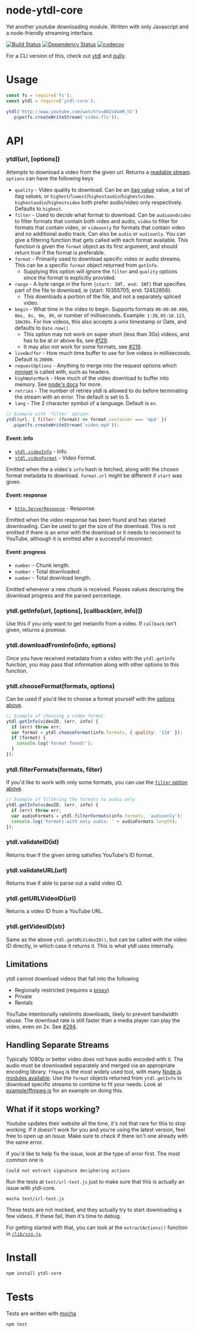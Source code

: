 # node-ytdl-core

Yet another youtube downloading module. Written with only Javascript and a node-friendly streaming interface.

[![Build Status](https://secure.travis-ci.org/fent/node-ytdl-core.svg)](http://travis-ci.org/fent/node-ytdl-core)
[![Dependency Status](https://david-dm.org/fent/node-ytdl-core.svg)](https://david-dm.org/fent/node-ytdl-core)
[![codecov](https://codecov.io/gh/fent/node-ytdl-core/branch/master/graph/badge.svg)](https://codecov.io/gh/fent/node-ytdl-core)

For a CLI version of this, check out [ytdl](https://github.com/fent/node-ytdl) and [pully](https://github.com/JimmyBoh/pully).

# Usage

```js
const fs = require('fs');
const ytdl = require('ytdl-core');

ytdl('http://www.youtube.com/watch?v=A02s8omM_hI')
  .pipe(fs.createWriteStream('video.flv'));
```


# API
### ytdl(url, [options])

Attempts to download a video from the given url. Returns a [readable stream](https://nodejs.org/api/stream.html#stream_class_stream_readable). `options` can have the following keys

* `quality` - Video quality to download. Can be an [itag value](http://en.wikipedia.org/wiki/YouTube#Quality_and_formats) value, a list of itag values, or `highest`/`lowest`/`highestaudio`/`highestvideo`. `highestaudio`/`highestvideo` both prefer audio/video only respectively. Defaults to `highest`.
* `filter` - Used to decide what format to download. Can be `audioandvideo` to filter formats that contain both video and audio, `video` to filter for formats that contain video, or `videoonly` for formats that contain video and no additional audio track. Can also be `audio` or `audioonly`. You can give a filtering function that gets called with each format available. This function is given the `format` object as its first argument, and should return true if the format is preferable.
* `format` - Primarily used to download specific video or audio streams. This can be a specific `format` object returned from `getInfo`.
  * Supplying this option will ignore the `filter` and `quality` options since the format is explicitly provided.
* `range` - A byte range in the form `{start: INT, end: INT}` that specifies part of the file to download, ie {start: 10355705, end: 12452856}.
  * This downloads a portion of the file, and not a separately spliced video.
* `begin` - What time in the video to begin. Supports formats `00:00:00.000`, `0ms, 0s, 0m, 0h`, or number of milliseconds. Example: `1:30`, `05:10.123`, `10m30s`. For live videos, this also accepts a unix timestamp or Date, and defaults to `Date.now()`.
  * This option may not work on super short (less than 30s) videos, and has to be at or above 6s, see [#129](https://github.com/fent/node-ytdl-core/issues/129).
  * It may also not work for some formats, see [#219](https://github.com/fent/node-ytdl-core/issues/219).
* `liveBuffer` - How much time buffer to use for live videos in milliseconds. Default is `20000`.
* `requestOptions` - Anything to merge into the request options which [miniget](https://github.com/fent/node-miniget) is called with, such as headers.
* `highWaterMark` - How much of the video download to buffer into memory. See [node's docs](https://nodejs.org/api/stream.html#stream_constructor_new_stream_writable_options) for more.
* `retries` - The number of retries ytdl is allowed to do before terminating the stream with an error. The default is set to 5.
* `lang` - The 2 character symbol of a language. Default is `en`.

```js
// Example with `filter` option.
ytdl(url, { filter: (format) => format.container === 'mp4' })
  .pipe(fs.createWriteStream('video.mp4'));
```

#### Event: info
* [`ytdl.videoInfo`](example/info.json) - Info.
* [`ytdl.videoFormat`](typings/index.d.ts#L22) - Video Format.

Emitted when the a video's `info` hash is fetched, along with the chosen format metadata to download. `format.url` might be different if `start` was given.

#### Event: response
* [`http.ServerResponse`](https://nodejs.org/api/http.html#http_class_http_serverresponse) - Response.

Emitted when the video response has been found and has started downloading. Can be used to get the size of the download. This is not emitted if there is an error with the download or it needs to reconnect to YouTube, although it is emitted after a successful reconnect.

#### Event: progress
* `number` - Chunk length.
* `number` - Total downloaded.
* `number` - Total download length.

Emitted whenever a new chunk is received. Passes values descriping the download progress and the parsed percentage.

### ytdl.getInfo(url, [options], [callback(err, info)])

Use this if you only want to get metainfo from a video. If `callback` isn't given, returns a promise.

### ytdl.downloadFromInfo(info, options)

Once you have received metadata from a video with the `ytdl.getInfo` function, you may pass that information along with other options to this function.

### ytdl.chooseFormat(formats, options)

Can be used if you'd like to choose a format yourself with the [options above](#ytdlurl-options).

```js
// Example of choosing a video format.
ytdl.getInfo(videoID, (err, info) {
  if (err) throw err;
  var format = ytdl.chooseFormat(info.formats, { quality: '134' });
  if (format) {
    console.log('Format found!');
  }
});
```

### ytdl.filterFormats(formats, filter)

If you'd like to work with only some formats, you can use the [`filter` option above](#ytdlurl-options).

```js
// Example of filtering the formats to audio only.
ytdl.getInfo(videoID, (err, info) {
  if (err) throw err;
  var audioFormats = ytdl.filterFormats(info.formats, 'audioonly');
  console.log('Formats with only audio: ' + audioFormats.length);
});
```

### ytdl.validateID(id)

Returns true if the given string satisfies YouTube's ID format.

### ytdl.validateURL(url)

Returns true if able to parse out a valid video ID.

### ytdl.getURLVideoID(url)

Returns a video ID from a YouTube URL.

### ytdl.getVideoID(str)

Same as the above `ytdl.getURLVideoID()`, but can be called with the video ID directly, in which case it returns it. This is what ytdl uses internally.

## Limitations

ytdl cannot download videos that fall into the following
* Regionally restricted (requires a [proxy](example/proxy.js))
* Private
* Rentals

YouTube intentionally ratelimits downloads, likely to prevent bandwidth abuse. The download rate is still faster than a media player can play the video, even on 2x. See [#294](https://github.com/fent/node-ytdl-core/issues/294).

## Handling Separate Streams

Typically 1080p or better video does not have audio encoded with it. The audio must be downloaded separately and merged via an appropriate encoding library. `ffmpeg` is the most widely used tool, with many [Node.js modules available](https://www.npmjs.com/search?q=ffmpeg). Use the `format` objects returned from `ytdl.getInfo` to download specific streams to combine to fit your needs. Look at [example/ffmpeg.js](example/ffmpeg.js) for an example on doing this.

## What if it stops working?

Youtube updates their website all the time, it's not that rare for this to stop working. If it doesn't work for you and you're using the latest version, feel free to open up an issue. Make sure to check if there isn't one already with the same error.

If you'd like to help fix the issue, look at the type of error first. The most common one is

    Could not extract signature deciphering actions

Run the tests at `test/irl-test.js` just to make sure that this is actually an issue with ytdl-core.

    mocha test/irl-test.js

These tests are not mocked, and they actually try to start downloading a few videos. If these fail, then it's time to debug.

For getting started with that, you can look at the `extractActions()` function in [`/lib/sig.js`](https://github.com/fent/node-ytdl-core/blob/master/lib/sig.js).


# Install

```bash
npm install ytdl-core
```

# Tests
Tests are written with [mocha](https://mochajs.org)

```bash
npm test
```
